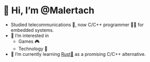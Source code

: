 👋 Hi, I’m @Malertach
=====================
- Studied telecommunications :satellite:, now C/C++ programmer :office_worker: for embedded systems.
- 👀 I’m interested in 
  - Games :video_game:
  - Technology :rocket:
- 🌱 I’m currently learning [Rust:crab:](https://www.rust-lang.org/) as a promising C/C++ alternative.

<!---
Malertach/Malertach is a ✨ special ✨ repository because its `README.md` (this file) appears on your GitHub profile.
You can click the Preview link to take a look at your changes.
--->
